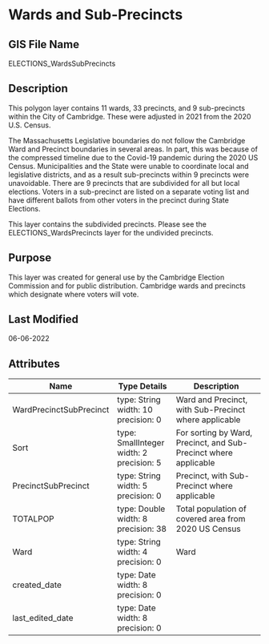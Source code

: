 # Wards and Sub-Precincts
## GIS File Name
ELECTIONS_WardsSubPrecincts
## Description
<DIV STYLE="text-align:Left;"><DIV><DIV><P><SPAN>This polygon layer contains 11 wards, 33 precincts, and 9 sub-precincts within the City of Cambridge. These were adjusted in 2021 from the 2020 U.S. Census.</SPAN></P><P><SPAN>The Massachusetts Legislative boundaries do not follow the Cambridge Ward and Precinct boundaries in several areas. In part, this was because of the compressed timeline due to the Covid-19 pandemic during the 2020 US Census. Municipalities and the State were unable to coordinate local and legislative districts, and as a result sub-precincts within 9 precincts were unavoidable. There are 9 precincts that are subdivided for all but local elections. </SPAN><SPAN><SPAN>Voters in a sub-precinct are listed on a separate voting list and have different ballots from other voters in the precinct during State Elections.</SPAN></SPAN></P><P><SPAN>This layer contains the subdivided precincts. Please see the ELECTIONS_WardsPrecincts layer for the undivided precincts.</SPAN></P></DIV></DIV></DIV>

## Purpose
This layer was created for general use by the Cambridge Election Commission and for public distribution. Cambridge wards and precincts which designate where voters will vote.

## Last Modified
06-06-2022
## Attributes
|Name|Type Details|Description|
|----|------------|-----------|
|WardPrecinctSubPrecinct|type: String<br/>width: 10<br/>precision: 0|Ward and Precinct, with Sub-Precinct where applicable|
|Sort|type: SmallInteger<br/>width: 2<br/>precision: 5|For sorting by Ward, Precinct, and Sub-Precinct where applicable|
|PrecinctSubPrecinct|type: String<br/>width: 5<br/>precision: 0|Precinct, with Sub-Precinct where applicable|
|TOTALPOP|type: Double<br/>width: 8<br/>precision: 38|Total population of covered area from 2020 US Census|
|Ward|type: String<br/>width: 4<br/>precision: 0|Ward|
|created_date|type: Date<br/>width: 8<br/>precision: 0||
|last_edited_date|type: Date<br/>width: 8<br/>precision: 0||
